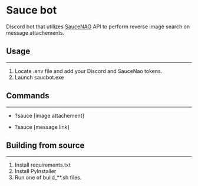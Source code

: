# Sauce bot

Discord bot that utilizes [SauceNAO](https://saucenao.com/) API to perform reverse image search on message attachements.

## Usage
---
1. Locate .env file and add your Discord and SauceNao tokens.
2. Launch saucbot.exe

## Commands
---
- ?sauce [image attachement]

- ?sauce [message link]

## Building from source
---
1. Install requirements.txt
2. Install PyInstaller
3. Run one of build_**.sh files.